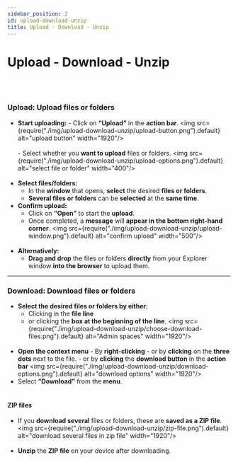 ```yaml
---
sidebar_position: 2
id: upload-download-unzip
title: Upload - Download - Unzip
---
```


# Upload - Download - Unzip

<br/><br/>

### Upload: Upload files or folders

- **Start uploading:** - Click on **“Upload”** in the **action bar**.
  <img src={require("./img/upload-download-unzip/upload-button.png").default} alt="upload button" width="1920"/>
  <br/><br/> - Select whether you **want to upload** files or folders.
  <img src={require("./img/upload-download-unzip/upload-options.png").default} alt="select file or folder" width="400"/>
  <br/><br/>
- **Select files/folders:**
  - In the **window** that opens, **select** the desired **files or folders**.
  - **Several files or folders** can be **selected** at the **same time**.
- **Confirm upload:**
  - Click on **“Open”** to start the **upload**.
  - Once completed, a **message** will **appear in the bottom right-hand corner**.
    <img src={require("./img/upload-download-unzip/upload-window.png").default} alt="confirm upload" width="500"/>
    <br/><br/>
- **Alternatively:**
  - **Drag and drop** the files or folders **directly** from your Explorer window **into the browser** to upload them.

---

### Download: Download files or folders

- **Select the desired files or folders by either:**
  - Clicking in the **file line**
  - or clicking the **box at the beginning of the line**.
    <img src={require("./img/upload-download-unzip/choose-download-files.png").default} alt="Admin spaces" width="1920"/>
    <br/><br/>
- **Open the context menu** - By **right-clicking** - or by **clicking** on the **three dots** next to the file. - or by **clicking** the **download button** in the **action bar**
  <img src={require("./img/upload-download-unzip/download-options.png").default} alt="download options" width="1920"/>
  <br/>
- Select **“Download”** from the **menu**.
  <br/><br/>

#### ZIP files

- If you **download several** files or folders, these are **saved as a ZIP file**.
  <img src={require("./img/upload-download-unzip/zip-file.png").default} alt="download several files in zip file" width="1920"/>
  <br/><br/>
- **Unzip** the **ZIP file** on your device after downloading.
